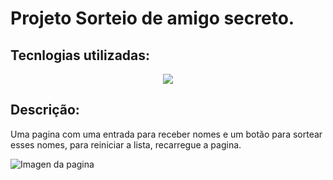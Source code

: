 <h1>Projeto Sorteio de amigo secreto.</h1>
<h2>Tecnlogias utilizadas:</h2>
<p align="center">
      <img src="https://skillicons.dev/icons?i=javascript,html,css" />
</p>

<h2>Descrição:</h2>
<p>Uma pagina com uma entrada para receber nomes e um botão para sortear esses nomes, para reiniciar a lista, recarregue a pagina.</p>

<img src="https://github.com/user-attachments/assets/3d3fa02b-055c-4a8a-90fd-f41dfa6d15a5" alt="Imagen da pagina">
